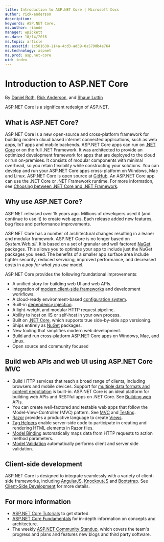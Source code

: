 ```yaml
---
title: Introduction to ASP.NET Core | Microsoft Docs
author: rick-anderson
description: 
keywords: ASP.NET Core,
ms.author: riande
manager: wpickett
ms.date: 10/14/2016
ms.topic: article
ms.assetid: 1c501638-114a-4cd3-ad39-0a5790b4e764
ms.technology: aspnet
ms.prod: asp.net-core
uid: index
---
```

# Introduction to ASP.NET Core

By [Daniel Roth](https://github.com/danroth27), [Rick Anderson](https://twitter.com/RickAndMSFT), and [Shaun Luttin](https://twitter.com/dicshaunary)

ASP.NET Core is a significant redesign of ASP.NET.

## What is ASP.NET Core?

ASP.NET Core is a new open-source and cross-platform framework for building modern cloud based internet connected applications, such as web apps, IoT apps and mobile backends. ASP.NET Core apps can run on [.NET Core](https://www.microsoft.com/net/core/platform) or on the full .NET Framework. It was architected to provide an optimized development framework for apps that are deployed to the cloud or run on-premises. It consists of modular components with minimal overhead, so you retain flexibility while constructing your solutions. You can develop and run your ASP.NET Core apps cross-platform on Windows, Mac and Linux. ASP.NET Core is open source at [GitHub](https://github.com/aspnet/home). An ASP.NET Core app can use the .NET Core or .NET Framework runtime. For more information, see [Choosing between .NET Core and .NET Framework](https://docs.microsoft.com/dotnet/articles/standard/choosing-core-framework-server).

## Why use ASP.NET Core?

ASP.NET released over 15 years ago.  Millions of developers used it (and continue to use it) to create web apps. Each release added new features, bug fixes and performance improvements.

ASP.NET Core has a number of architectural changes resulting in a leaner and modular framework.  ASP.NET Core is no longer based on *System.Web.dll*. It is based on a set of granular and well factored [NuGet](http://www.nuget.org/) packages. This allows you to optimize your app to include just the NuGet packages you need. The benefits of a smaller app surface area include tighter security, reduced servicing, improved performance, and <!-- How does it decrease costs? --> decreased costs in a <!-- How does pay for use work? --> *pay for what you use* model.

ASP.NET Core provides the following foundational improvements:

* A unified story for building web UI and web APIs.
* Integration of [modern client-side frameworks](client-side/index.md) and development workflows.
* A cloud-ready environment-based [configuration system](fundamentals/configuration.md).
* Built-in [dependency injection](fundamentals/dependency-injection.md).
* A light-weight and modular HTTP request pipeline.
* Ability to host on IIS or self-host in your own process.
* Built on [.NET Core](https://microsoft.com/net/core), which supports true side-by-side app versioning.
* Ships entirely as [NuGet](https://nuget.org)  packages.
* New tooling that simplifies modern web development.
* Build and run cross-platform ASP.NET Core apps on Windows, Mac, and Linux.
* Open source and community focused

## Build web APIs and web UI using ASP.NET Core MVC

* Build HTTP services that reach a broad range of clients, including browsers and mobile devices.  Support for [multiple data formats and content negotiation](mvc/models/formatting.md) is built-in. ASP.NET Core is an ideal platform for building web APIs and RESTful apps on .NET Core. See [Building web APIs](tutorials/index.md#building-web-apis).
* You can create well-factored and testable web apps that follow the Model-View-Controller (MVC) pattern. See [MVC](mvc/index.md) and [Testing](testing/index.md).
* [Razor](http://www.asp.net/web-pages/overview/getting-started/introducing-razor-syntax-c) provides a productive language to create [Views](mvc/views/index.md).
* [Tag Helpers](mvc/views/tag-helpers/intro.md) enable server-side code to participate in creating and rendering HTML elements in Razor files.
* [Model Binding](mvc/models/model-binding.md) automatically maps data from HTTP requests to action method parameters.
* [Model Validation](mvc/models/validation.md) automatically performs client and server side validation.

## Client-side development

ASP.NET Core is designed to integrate seamlessly with a variety of client-side frameworks, including [AngularJS](client-side/angular.md), <!-- KO is no longer featured --> [KnockoutJS](client-side/knockout.md) and [Bootstrap](client-side/bootstrap.md). See [Client-Side Development](client-side/index.md) for more details.

## For more information

* [ASP.NET Core Tutorials](tutorials/index.md) to get started.
* [ASP.NET Core Fundamentals](fundamentals/index.md) for in-depth information on concepts and architecture.
* The weekly [ASP.NET Community Standup](https://live.asp.net/), which covers the team's progress and plans and features new blogs and third party software.
